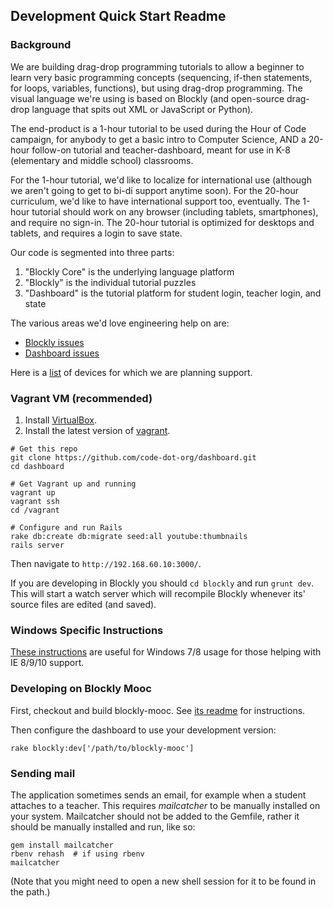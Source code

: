 ## Development Quick Start Readme

### Background
We are building drag-drop programming tutorials to allow a beginner to learn very basic programming concepts (sequencing, if-then statements, for loops, variables, functions), but using drag-drop programming.
The visual language we're using is based on Blockly (and open-source drag-drop language that spits out XML or JavaScript or Python). 


The end-product is a 1-hour tutorial to be used during the Hour of Code campaign, for anybody to get a basic intro to Computer Science, AND a 20-hour follow-on tutorial and teacher-dashboard, meant for use in K-8 (elementary and middle school) classrooms.

For the 1-hour tutorial, we'd like to localize for international use (although we aren't going to get to bi-di support anytime soon). For the 20-hour curriculum, we'd like to have international support too, eventually.
The 1-hour tutorial should work on any browser (including tablets, smartphones), and require no sign-in. The 20-hour tutorial is optimized for desktops and tablets, and requires a login to save state.

Our code is segmented into three parts:

1. "Blockly Core" is the underlying language platform
2. "Blockly" is the individual tutorial puzzles
3. "Dashboard" is the tutorial platform for student login, teacher login, and state

The various areas we'd love engineering help on are:

- [Blockly issues](https://github.com/code-dot-org/blockly/issues)
- [Dashboard issues](https://github.com/code-dot-org/dashboard/issues)

Here is a [list](https://github.com/code-dot-org/dashboard/wiki/Device-Support) of devices for which we are planning support.

### Vagrant VM (recommended)

1. Install [VirtualBox](https://www.virtualbox.org/wiki/Downloads).
2. Install the latest version of [vagrant](http://downloads.vagrantup.com/).

```shell
# Get this repo
git clone https://github.com/code-dot-org/dashboard.git
cd dashboard

# Get Vagrant up and running
vagrant up
vagrant ssh
cd /vagrant

# Configure and run Rails
rake db:create db:migrate seed:all youtube:thumbnails
rails server
```

Then navigate to `http://192.168.60.10:3000/`.

If you are developing in Blockly you should `cd blockly` and run `grunt dev`. This will start a watch server which will recompile Blockly whenever its' source files are edited (and saved).

### Windows Specific Instructions

[These instructions][2] are useful for Windows 7/8 usage for those helping with IE 8/9/10 support.


### Developing on Blockly Mooc

First, checkout and build blockly-mooc. See [its readme][1] for instructions.

Then configure the dashboard to use your development version:

```shell
rake blockly:dev['/path/to/blockly-mooc']
```

### Sending mail

The application sometimes sends an email, for example when a student attaches to a teacher.  This requires *mailcatcher* to be manually
installed on your system.  Mailcatcher should not be added to the Gemfile, rather it should be manually installed and run, like so:
```shell
gem install mailcatcher
rbenv rehash  # if using rbenv
mailcatcher
```
(Note that you might need to open a new shell session for it to be found in the path.)


[1]: https://github.com/code-dot-org/blockly/blob/master/README.md
[2]: https://github.com/code-dot-org/dashboard/blob/master/README_Windows.md
